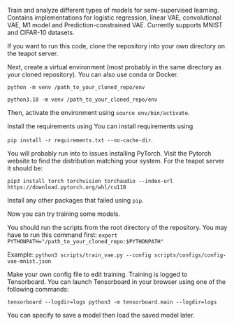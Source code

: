 Train and analyze different types of models for semi-supervised learning. Contains implementations for logistic regression, linear VAE, convolutional VAE, M1 model and Prediction-constrained VAE. 
Currently supports MNIST and CIFAR-10 datasets.

If you want to run this code, clone the repository into your own directory on the teapot server.

Next, create a virtual environment (most probably in the same directory as your cloned repository). You can also use conda or Docker.

`python -m venv /path_to_your_cloned_repo/env`

`python3.10 -m venv /path_to_your_cloned_repo/env`

Then, activate the environment using `source env/bin/activate`.

Install the requirements using You can install requirements using 

`pip install -r requirements.txt --no-cache-dir`.

You will probably run into to issues installing PyTorch. Visit the Pytorch website to find the distribution matching your system. For the teapot server it should be:

`pip3 install torch torchvision torchaudio --index-url https://download.pytorch.org/whl/cu118`

Install any other packages that failed using `pip`.

Now you can try training some models.

You should run the scripts from the root directory of the repository. You may have to run this command first:
`export PYTHONPATH="/path_to_your_cloned_repo:$PYTHONPATH"`

Example: `python3 scripts/train_vae.py --config scripts/configs/config-vae-mnist.json`

Make your own config file to edit training. Training is logged to Tensorboard. You can launch Tensorboard in your browser using one of the following commands:

`tensorboard --logdir=logs
python3 -m tensorboard.main --logdir=logs`

You can specify to save a model then load the saved model later.



